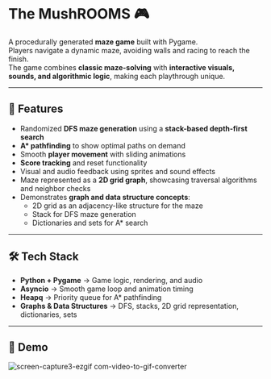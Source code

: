 # The MushROOMS 🎮

A procedurally generated **maze game** built with Pygame.  
Players navigate a dynamic maze, avoiding walls and racing to reach the finish.  
The game combines **classic maze-solving** with **interactive visuals, sounds, and algorithmic logic**, making each playthrough unique.  

---

## 🚀 Features
- Randomized **DFS maze generation** using a **stack-based depth-first search**  
- **A\* pathfinding** to show optimal paths on demand  
- Smooth **player movement** with sliding animations  
- **Score tracking** and reset functionality  
- Visual and audio feedback using sprites and sound effects  
- Maze represented as a **2D grid graph**, showcasing traversal algorithms and neighbor checks  
- Demonstrates **graph and data structure concepts**:
  - 2D grid as an adjacency-like structure for the maze  
  - Stack for DFS maze generation  
  - Dictionaries and sets for A\* search  

---

## 🛠️ Tech Stack
- **Python + Pygame** → Game logic, rendering, and audio  
- **Asyncio** → Smooth game loop and animation timing  
- **Heapq** → Priority queue for A\* pathfinding  
- **Graphs & Data Structures** → DFS, stacks, 2D grid representation, dictionaries, sets  

---

## 📸 Demo

![screen-capture3-ezgif com-video-to-gif-converter](https://github.com/user-attachments/assets/4c35ff41-f9b6-4aff-9fbf-87692c6d37ff)
